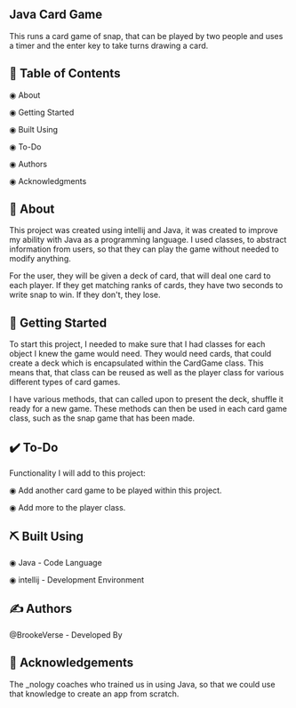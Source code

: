 ## Java Card Game
This runs a card game of snap, that can be played by two people and uses a timer and the enter key to take turns drawing a card.

## 📝 Table of Contents
◉ About

◉ Getting Started

◉ Built Using

◉ To-Do

◉ Authors

◉ Acknowledgments

## 🧐 About
This project was created using intellij and Java, it was created to improve my ability with Java as a programming language. 
I used classes, to abstract information from users, so that they can play the game without needed to modify anything. 

For the user, they will be given a deck of card, that will deal one card to each player. If they get matching ranks of cards, they have two seconds to write snap to win. 
If they don't, they lose. 

## 🏁 Getting Started
To start this project, I needed to make sure that I had classes for each object I knew the game would need. They would need cards, that could create a deck which is encapsulated within the CardGame class. This means that, 
that class can be reused as well as the player class for various different types of card games.

I have various methods, that can called upon to present the deck, shuffle it ready for a new game. These methods can then be used in each card game class, such as the snap game that has been made. 


## ✔️ To-Do
Functionality I will add to this project:

◉ Add another card game to be played within this project.

◉ Add more to the player class. 


## ⛏️ Built Using

◉ Java - Code Language

◉ intellij - Development Environment


## ✍ Authors
@BrookeVerse - Developed By

## 🎉 Acknowledgements
The _nology coaches who trained us in using Java, so that we could use that knowledge to create an app from scratch.
